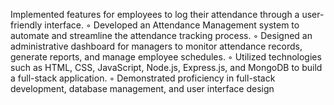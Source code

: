 Implemented features for employees to log their attendance through a user-friendly interface.
◦ Developed an Attendance Management system to automate and streamline the attendance tracking process.
◦ Designed an administrative dashboard for managers to monitor attendance records, generate reports, and manage
employee schedules.
◦ Utilized technologies such as HTML, CSS, JavaScript, Node.js, Express.js, and MongoDB to build a full-stack application.
◦ Demonstrated proficiency in full-stack development, database management, and user interface design
